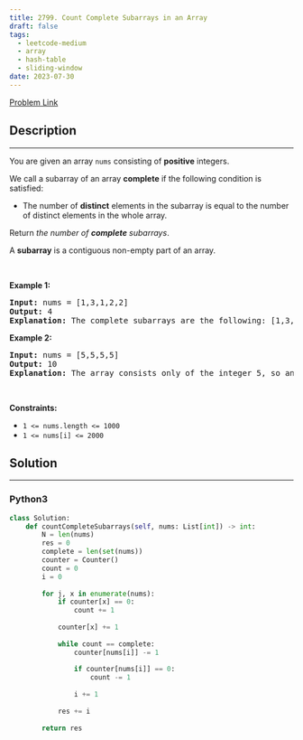 ```yaml
---
title: 2799. Count Complete Subarrays in an Array
draft: false
tags: 
  - leetcode-medium
  - array
  - hash-table
  - sliding-window
date: 2023-07-30
---
```


[Problem Link](https://leetcode.com/problems/count-complete-subarrays-in-an-array/)

## Description

---
<p>You are given an array <code>nums</code> consisting of <strong>positive</strong> integers.</p>

<p>We call a subarray of an array <strong>complete</strong> if the following condition is satisfied:</p>

<ul>
	<li>The number of <strong>distinct</strong> elements in the subarray is equal to the number of distinct elements in the whole array.</li>
</ul>

<p>Return <em>the number of <strong>complete</strong> subarrays</em>.</p>

<p>A <strong>subarray</strong> is a contiguous non-empty part of an array.</p>

<p>&nbsp;</p>
<p><strong class="example">Example 1:</strong></p>

<pre>
<strong>Input:</strong> nums = [1,3,1,2,2]
<strong>Output:</strong> 4
<strong>Explanation:</strong> The complete subarrays are the following: [1,3,1,2], [1,3,1,2,2], [3,1,2] and [3,1,2,2].
</pre>

<p><strong class="example">Example 2:</strong></p>

<pre>
<strong>Input:</strong> nums = [5,5,5,5]
<strong>Output:</strong> 10
<strong>Explanation:</strong> The array consists only of the integer 5, so any subarray is complete. The number of subarrays that we can choose is 10.
</pre>

<p>&nbsp;</p>
<p><strong>Constraints:</strong></p>

<ul>
	<li><code>1 &lt;= nums.length &lt;= 1000</code></li>
	<li><code>1 &lt;= nums[i] &lt;= 2000</code></li>
</ul>


## Solution

---
### Python3
``` py title='count-complete-subarrays-in-an-array'
class Solution:
    def countCompleteSubarrays(self, nums: List[int]) -> int:
        N = len(nums)
        res = 0
        complete = len(set(nums))
        counter = Counter()
        count = 0
        i = 0
        
        for j, x in enumerate(nums):
            if counter[x] == 0:
                count += 1
                
            counter[x] += 1
            
            while count == complete:
                counter[nums[i]] -= 1
                
                if counter[nums[i]] == 0:
                    count -= 1
                    
                i += 1
            
            res += i
                
        return res
```

